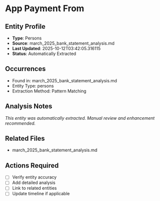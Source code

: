 # App Payment From

## Entity Profile
- **Type**: Persons
- **Source**: march_2025_bank_statement_analysis.md
- **Last Updated**: 2025-10-12T03:42:05.316115
- **Status**: Automatically Extracted

## Occurrences
- Found in: march_2025_bank_statement_analysis.md
- Entity Type: persons
- Extraction Method: Pattern Matching

## Analysis Notes
*This entity was automatically extracted. Manual review and enhancement recommended.*

## Related Files
- march_2025_bank_statement_analysis.md

## Actions Required
- [ ] Verify entity accuracy
- [ ] Add detailed analysis
- [ ] Link to related entities
- [ ] Update timeline if applicable
